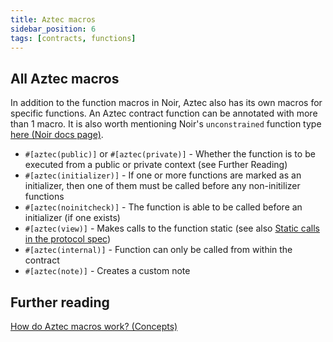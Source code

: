 ```yaml
---
title: Aztec macros
sidebar_position: 6
tags: [contracts, functions]
---
```


## All Aztec macros

In addition to the function macros in Noir, Aztec also has its own macros for specific functions. An Aztec contract function can be annotated with more than 1 macro.
It is also worth mentioning Noir's `unconstrained` function type [here (Noir docs page)](https://noir-lang.org/docs/noir/concepts/unconstrained/).

- `#[aztec(public)]` or `#[aztec(private)]` - Whether the function is to be executed from a public or private context (see Further Reading)
- `#[aztec(initializer)]` - If one or more functions are marked as an initializer, then one of them must be called before any non-initilizer functions
- `#[aztec(noinitcheck)]` - The function is able to be called before an initializer (if one exists)
- `#[aztec(view)]` - Makes calls to the function static (see also [Static calls in the protocol spec](../../../protocol-specs/calls/static-calls.md))
- `#[aztec(internal)]` - Function can only be called from within the contract
- `#[aztec(note)]` - Creates a custom note

## Further reading
[How do Aztec macros work? (Concepts)](../../../aztec/smart_contracts/functions/inner_workings.md)
